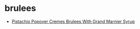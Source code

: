 # brulees

 * [Pistachio Popover Cremes Brulees With Grand Marnier Syrup](index/p/pistachio-popover-cremes-brulees-with-grand-marnier-syrup-105625.json)
